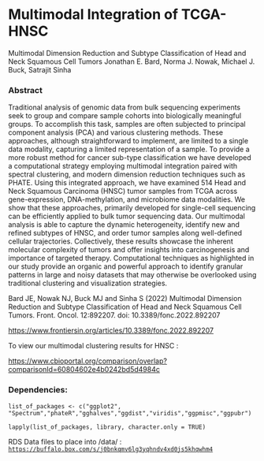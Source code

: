 # Multimodal Integration of TCGA-HNSC
Multimodal Dimension Reduction and Subtype Classification of Head and Neck Squamous Cell Tumors
Jonathan E. Bard, Norma J. Nowak, Michael J. Buck, Satrajit Sinha

<h3>Abstract</h3>
Traditional analysis of genomic data from bulk sequencing experiments seek to group and compare sample cohorts into biologically meaningful groups. To accomplish this task, samples are often subjected to principal component analysis (PCA) and various clustering methods. These approaches, although straightforward to implement, are limited to a single data modality, capturing a limited representation of a sample. To provide a more robust method for cancer sub-type classification we have developed a computational strategy employing multimodal integration paired with spectral clustering, and modern dimension reduction techniques such as PHATE. Using this integrated approach, we have examined 514 Head and Neck Squamous Carcinoma (HNSC) tumor samples from TCGA across gene-expression, DNA-methylation, and microbiome data modalities. We show that these approaches, primarily developed for single-cell sequencing can be efficiently applied to bulk tumor sequencing data. Our multimodal analysis is able to capture the dynamic heterogeneity, identify new and refined subtypes of HNSC, and order tumor samples along well-defined cellular trajectories. Collectively, these results showcase the inherent molecular complexity of tumors and offer insights into carcinogenesis and importance of targeted therapy. Computational techniques as highlighted in our study provide an organic and powerful approach to identify granular patterns in large and noisy datasets that may otherwise be overlooked using traditional clustering and visualization strategies.

Bard JE, Nowak NJ, Buck MJ and Sinha S (2022) Multimodal Dimension Reduction and Subtype Classification of Head and Neck Squamous Cell Tumors. Front. Oncol. 12:892207. doi: 10.3389/fonc.2022.892207

https://www.frontiersin.org/articles/10.3389/fonc.2022.892207    


To view our multimodal clustering results for HNSC :

https://www.cbioportal.org/comparison/overlap?comparisonId=60804602e4b0242bd5d4984c


<h3>Dependencies:</h3>

`list_of_packages <- c("ggplot2", "Spectrum","phateR","gghalves","ggdist","viridis","ggpmisc","ggpubr")`

`lapply(list_of_packages, library, character.only = TRUE)`

RDS Data files to place into /data/ :
<code>
https://buffalo.box.com/s/j0bnkqmv6lg3yqhndv4xd0js5khqwhm4
</code>




